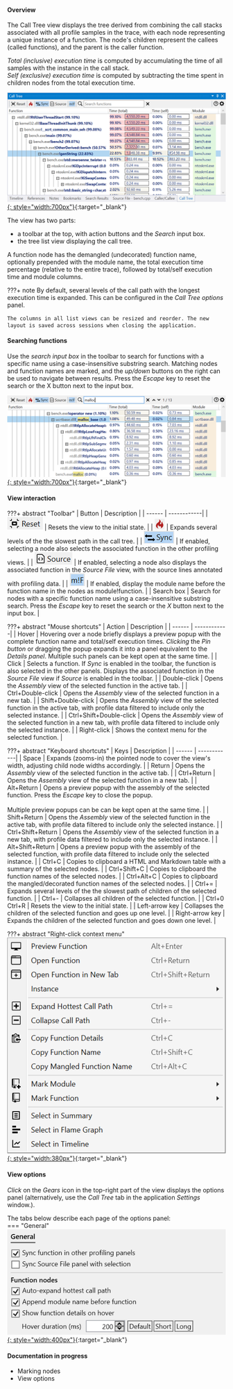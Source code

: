 #### Overview

The Call Tree view displays the tree derived from combining the call stacks associated with all profile samples in the trace, with each node representing a unique instance of a function. The node's children represent the callees (called functions), and the parent is the caller function.  

*Total (inclusive) execution time* is computed by accumulating the time of all samples with the instance in the call stack.  
*Self (exclusive) execution time* is computed by subtracting the time spent in children nodes from the total execution time.

[![Profiling UI screenshot](img/call-tree-view_1081x540.png){: style="width:700px"}](img/call-tree-view_1081x540.png){:target="_blank"}

The view has two parts:  

- a toolbar at the top, with action buttons and the *Search* input box.
- the tree list view displaying the call tree.  
  
A function node has the demangled (undecorated) function name, optionally prepended with the module name, the total execution time percentage (relative to the entire trace),  followed by total/self execution time and module columns.

???+ note
    By default, several levels of the call path with the longest execution time is expanded. This can be configured in the *Call Tree options* panel.  

    The columns in all list views can be resized and reorder. The new layout is saved across sessions when closing the application.

#### Searching functions

Use the *search input box* in the toolbar to search for functions with a specific name using a case-insensitive substring search. Matching nodes and function names are marked, and the *up/down* buttons on the right can be used to navigate between results. Press the *Escape* key to reset the search or the X button next to the input box.

[![Profiling UI screenshot](img/call-tree-search_1077x402.png){: style="width:700px"}](img/call-tree-search_1077x402.png){:target="_blank"}

#### View interaction

???+ abstract "Toolbar"
    | Button | Description |
    | ------ | ------------|
    | ![](img/flame-graph-toolbar-reset.png) | Resets the view to the initial state. |
    | ![](img/call-tree-toobar-flame.png) | Expands several levels of the the slowest path in the call tree. |
    | ![](img/flame-graph-toolbar-sync.png) | If enabled, selecting a node also selects the associated function in the other profiling views. |
    | ![](img/flame-graph-toolbar-source.png) | If enabled, selecting a node also displays the associated function in the *Source File* view, with the source lines annotated with profiling data. |
    | ![](img/flame-graph-toolbar-module.png) | If enabled, display the module name before the function name in the nodes as module!function. |
    | Search box | Search for nodes with a specific function name using a case-insensitive substring search. Press the *Escape* key to reset the search or the *X* button next to the input box. |

???+ abstract "Mouse shortcuts"
    | Action | Description |
    | ------ | ------------|
    | Hover |  Hovering over a node briefly displays a preview popup with the complete function name and total/self execution times. *Clicking* the *Pin button* or dragging the popup expands it into a panel equivalent to the *Details panel*. Multiple such panels can be kept open at the same time. |
    | Click | Selects a function. If *Sync* is enabled in the toolbar, the function is also selected in the other panels. Displays the associated function in the *Source File* view if *Source* is enabled in the toolbar. |
    | Double-click | Opens the *Assembly* view of the selected function in the active tab. |
    | Ctrl+Double-click | Opens the *Assembly* view of the selected function in a new tab. |
    | Shift+Double-click | Opens the *Assembly* view of the selected function in the active tab, with profile data filtered to include only the selected instance. |
    | Ctrl+Shift+Double-click | Opens the *Assembly* view of the selected function in a new tab, with profile data filtered to include only the selected instance. |
    | Right-click | Shows the context menu for the selected function. |

???+ abstract "Keyboard shortcuts"
    | Keys | Description |
    | ------ | ------------|
    | Space | Expands (zooms-in) the pointed node to cover the view's width, adjusting child node widths accordingly. |
    | Return | Opens the *Assembly* view of the selected function in the active tab. |
    | Ctrl+Return | Opens the *Assembly* view of the selected function in a new tab. |
    | Alt+Return | Opens a preview popup with the assembly of the selected function. Press the *Escape* key to close the popup.<br><br>Multiple preview popups can be can be kept open at the same time. |
    | Shift+Return | Opens the *Assembly* view of the selected function in the active tab, with profile data filtered to include only the selected instance. |
    | Ctrl+Shift+Return | Opens the *Assembly* view of the selected function in a new tab, with profile data filtered to include only the selected instance. |
    | Alt+Shift+Return | Opens a preview popup with the assembly of the selected function, with profile data filtered to include only the selected instance. |
    | Ctrl+C | Copies to clipboard a HTML and Markdown table with a summary of the selected nodes. |
    | Ctrl+Shift+C | Copies to clipboard the function names of the selected nodes. |
    | Ctrl+Alt+C | Copies to clipboard the mangled/decorated function names of the selected nodes. |
    | Ctrl+= | Expands several levels of the the slowest path of children of the selected function. |
    | Ctrl+- | Collapses all children of the selected function. |
    | Ctrl+0<br>Ctrl+R |  Resets the view to the initial state. |
    | Left-arrow key | Collapses the children of the selected function and goes up one level. |
    | Right-arrow key | Expands the children of the selected function and goes down one level. |
    
???+ abstract "Right-click context menu"
    [![Profiling UI screenshot](img/call-tree-context-menu_524x517.png){: style="width:380px"}](img/call-tree-context-menu_524x517.png){:target="_blank"}  

#### View options

*Click* on the *Gears* icon in the top-right part of the view displays the options panel (alternatively, use the *Call Tree* tab in the application *Settings* window.).  

The tabs below describe each page of the options panel:  
=== "General"
    [![Profiling UI screenshot](img/call-options-general_584x282.png){: style="width:400px"}](img/call-options-general_584x282.png){:target="_blank"} 

#### Documentation in progress
- Marking nodes
- View options